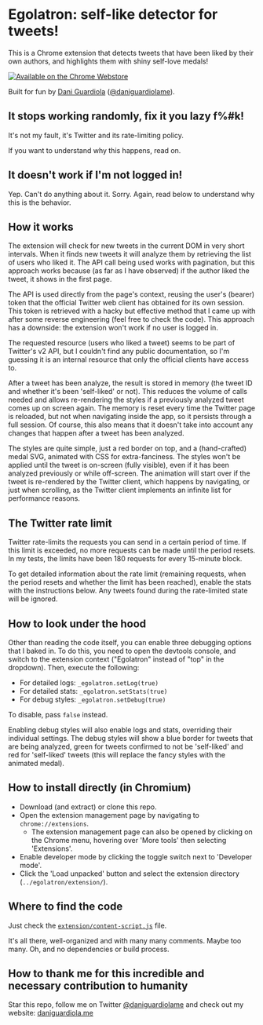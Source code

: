 # Egolatron: self-like detector for tweets!

This is a Chrome extension that detects tweets that have been liked by their own authors, and highlights them with shiny self-love medals!

[![Available on the Chrome Webstore](https://developer.chrome.com/webstore/images/ChromeWebStore_BadgeWBorder_v2_496x150.png)](https://chrome.google.com/webstore/detail/egolatron/gncgbgdmioamlfdcliheeepnmgknlekm)

Built for fun by [Dani Guardiola](https://daniguardiola.me) ([@daniguardiolame](https://twitter.com/DaniGuardiola)).

## It stops working randomly, fix it you lazy f%#k!

It's not my fault, it's Twitter and its rate-limiting policy.

If you want to understand why this happens, read on.

## It doesn't work if I'm not logged in!

Yep. Can't do anything about it. Sorry. Again, read below to understand why this is the behavior.

## How it works

The extension will check for new tweets in the current DOM in very short intervals. When it finds new tweets it will analyze them by retrieving the list of users who liked it. The API call being used works with pagination, but this approach works because (as far as I have observed) if the author liked the tweet, it shows in the first page.

The API is used directly from the page's context, reusing the user's (bearer) token that the official Twitter web client has obtained for its own session. This token is retrieved with a hacky but effective method that I came up with after some reverse engineering (feel free to check the code). This approach has a downside: the extension won't work if no user is logged in.

The requested resource (users who liked a tweet) seems to be part of Twitter's v2 API, but I couldn't find any public documentation, so I'm guessing it is an internal resource that only the official clients have access to.

After a tweet has been analyze, the result is stored in memory (the tweet ID and whether it's been 'self-liked' or not). This reduces the volume of calls needed and allows re-rendering the styles if a previously analyzed tweet comes up on screen again. The memory is reset every time the Twitter page is reloaded, but not when navigating inside the app, so it persists through a full session. Of course, this also means that it doesn't take into account any changes that happen after a tweet has been analyzed.

The styles are quite simple, just a red border on top, and a (hand-crafted) medal SVG, animated with CSS for extra-fanciness. The styles won't be applied until the tweet is on-screen (fully visible), even if it has been analyzed previously or while off-screen. The animation will start over if the tweet is re-rendered by the Twitter client, which happens by navigating, or just when scrolling, as the Twitter client implements an infinite list for performance reasons.

## The Twitter rate limit

Twitter rate-limits the requests you can send in a certain period of time. If this limit is exceeded, no more requests can be made until the period resets. In my tests, the limits have been 180 requests for every 15-minute block.

To get detailed information about the rate limit (remaining requests, when the period resets and whether the limit has been reached), enable the stats with the instructions below. Any tweets found during the rate-limited state will be ignored.

## How to look under the hood

Other than reading the code itself, you can enable three debugging options that I baked in. To do this, you need to open the devtools console, and switch to the extension context ("Egolatron" instead of "top" in the dropdown). Then, execute the following:

- For detailed logs: `_egolatron.setLog(true)`
- For detailed stats: `_egolatron.setStats(true)`
- For debug styles: `_egolatron.setDebug(true)`

To disable, pass `false` instead.

Enabling debug styles will also enable logs and stats, overriding their individual settings. The debug styles will show a blue border for tweets that are being analyzed, green for tweets confirmed to not be 'self-liked' and red for 'self-liked' tweets (this will replace the fancy styles with the animated medal).

## How to install directly (in Chromium)

- Download (and extract) or clone this repo.
- Open the extension management page by navigating to `chrome://extensions`.
  - The extension management page can also be opened by clicking on the Chrome menu, hovering over 'More tools' then selecting 'Extensions'.
- Enable developer mode by clicking the toggle switch next to 'Developer mode'.
- Click the 'Load unpacked' button and select the extension directory (`../egolatron/extension/`).

## Where to find the code

Just check the [`extension/content-script.js`](extension/content-script.js) file.

It's all there, well-organized and with many many comments. Maybe too many. Oh, and no dependencies or build process.

## How to thank me for this incredible and necessary contribution to humanity

Star this repo, follow me on Twitter [@daniguardiolame](https://twitter.com/DaniGuardiola) and check out my website: [daniguardiola.me](https://daniguardiola.me)
